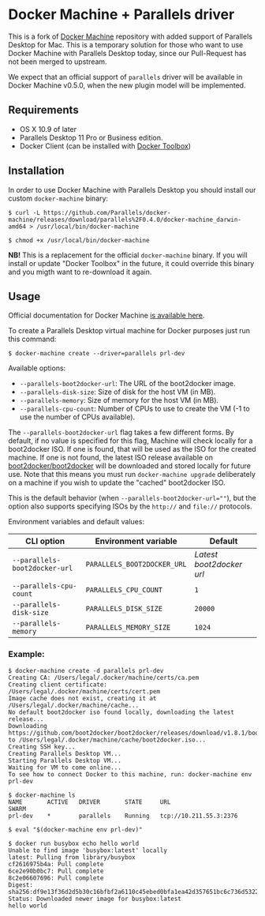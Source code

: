 # Docker Machine + Parallels driver

This is a fork of [Docker Machine](https://github.com/docker/machine) repository
with added support of Parallels Desktop for Mac.
This is a temporary solution for those who want to use Docker Machine with
Parallels Desktop today, since our Pull-Request has not been merged to upstream.

We expect that an official support of `parallels` driver will be available in
Docker Machine v0.5.0, when the new plugin model will be implemented.

## Requirements
* OS X 10.9 of later
* Parallels Desktop 11 Pro or Business edition.
* Docker Client (can be installed with [Docker Toolbox](https://www.docker.com/toolbox))

## Installation

In order to use Docker Machine with Parallels Desktop you should install our
custom `docker-machine` binary:

```console
$ curl -L https://github.com/Parallels/docker-machine/releases/download/parallels%2F0.4.0/docker-machine_darwin-amd64 > /usr/local/bin/docker-machine

$ chmod +x /usr/local/bin/docker-machine
```

**NB!** This is a replacement for the official `docker-machine` binary. If you
will install or update "Docker Toolbox" in the future, it could override this
binary and you migth want to re-download it again.

## Usage
Official documentation for Docker Machine [is available here](https://docs.docker.com/machine/).

To create a Parallels Desktop virtual machine for Docker purposes just run this
command:

```
$ docker-machine create --driver=parallels prl-dev
```

Available options:

 - `--parallels-boot2docker-url`: The URL of the boot2docker image.
 - `--parallels-disk-size`: Size of disk for the host VM (in MB).
 - `--parallels-memory`: Size of memory for the host VM (in MB).
 - `--parallels-cpu-count`: Number of CPUs to use to create the VM (-1 to use the number of CPUs available).

The `--parallels-boot2docker-url` flag takes a few different forms. By
default, if no value is specified for this flag, Machine will check locally for
a boot2docker ISO. If one is found, that will be used as the ISO for the
created machine. If one is not found, the latest ISO release available on
[boot2docker/boot2docker](https://github.com/boot2docker/boot2docker) will be
downloaded and stored locally for future use. Note that this means you must run
`docker-machine upgrade` deliberately on a machine if you wish to update the "cached"
boot2docker ISO.

This is the default behavior (when `--parallels-boot2docker-url=""`), but the
option also supports specifying ISOs by the `http://` and `file://` protocols.

Environment variables and default values:

| CLI option                    | Environment variable        | Default                  |
|-------------------------------|-----------------------------|--------------------------|
| `--parallels-boot2docker-url` | `PARALLELS_BOOT2DOCKER_URL` | *Latest boot2docker url* |
| `--parallels-cpu-count`       | `PARALLELS_CPU_COUNT`       | `1`                      |
| `--parallels-disk-size`       | `PARALLELS_DISK_SIZE`       | `20000`                  |
| `--parallels-memory`          | `PARALLELS_MEMORY_SIZE`     | `1024`                   |


### Example:

```console
$ docker-machine create -d parallels prl-dev
Creating CA: /Users/legal/.docker/machine/certs/ca.pem
Creating client certificate: /Users/legal/.docker/machine/certs/cert.pem
Image cache does not exist, creating it at /Users/legal/.docker/machine/cache...
No default boot2docker iso found locally, downloading the latest release...
Downloading https://github.com/boot2docker/boot2docker/releases/download/v1.8.1/boot2docker.iso to /Users/legal/.docker/machine/cache/boot2docker.iso...
Creating SSH key...
Creating Parallels Desktop VM...
Starting Parallels Desktop VM...
Waiting for VM to come online...
To see how to connect Docker to this machine, run: docker-machine env prl-dev

$ docker-machine ls
NAME       ACTIVE   DRIVER       STATE     URL                         SWARM
prl-dev    *        parallels    Running   tcp://10.211.55.3:2376

$ eval "$(docker-machine env prl-dev)"

$ docker run busybox echo hello world
Unable to find image 'busybox:latest' locally
latest: Pulling from library/busybox
cf2616975b4a: Pull complete
6ce2e90b0bc7: Pull complete
8c2e06607696: Pull complete
Digest: sha256:df9e13f36d2d5b30c16bfbf2a6110c45ebed0bfa1ea42d357651bc6c736d5322
Status: Downloaded newer image for busybox:latest
hello world

